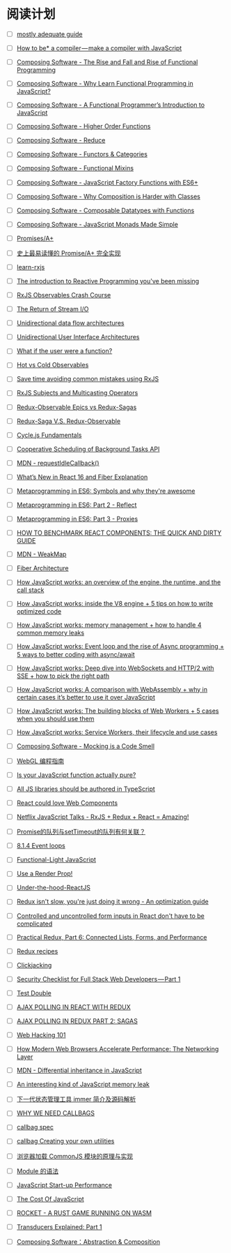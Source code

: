 # 阅读计划

- [ ] [mostly adequate guide](https://www.gitbook.com/book/drboolean/mostly-adequate-guide/details)
- [ ] [How to be* a compiler — make a compiler with JavaScript](https://medium.com/@kosamari/how-to-be-a-compiler-make-a-compiler-with-javascript-4a8a13d473b4)
- [ ] [Composing Software - The Rise and Fall and Rise of Functional Programming](https://medium.com/javascript-scene/the-rise-and-fall-and-rise-of-functional-programming-composable-software-c2d91b424c8c)
- [ ] [Composing Software - Why Learn Functional Programming in JavaScript? ](https://medium.com/javascript-scene/why-learn-functional-programming-in-javascript-composing-software-ea13afc7a257)
- [ ] [Composing Software - A Functional Programmer’s Introduction to JavaScript](https://medium.com/javascript-scene/a-functional-programmers-introduction-to-javascript-composing-software-d670d14ede30)
- [ ] [Composing Software - Higher Order Functions](https://medium.com/javascript-scene/higher-order-functions-composing-software-5365cf2cbe99?source=user_profile---------21----------------)
- [ ] [Composing Software - Reduce](https://medium.com/javascript-scene/reduce-composing-software-fe22f0c39a1d?source=user_profile---------20----------------)
- [ ] [Composing Software - Functors & Categories](https://medium.com/javascript-scene/functors-categories-61e031bac53f)
- [ ] [Composing Software - Functional Mixins](https://medium.com/javascript-scene/functional-mixins-composing-software-ffb66d5e731c?source=user_profile---------12---------------)
- [ ] [Composing Software - JavaScript Factory Functions with ES6+](https://medium.com/javascript-scene/javascript-factory-functions-with-es6-4d224591a8b1?source=user_profile---------10----------------)
- [ ] [Composing Software - Why Composition is Harder with Classes](https://medium.com/javascript-scene/why-composition-is-harder-with-classes-c3e627dcd0aa?source=user_profile---------9----------------)
- [ ] [Composing Software - Composable Datatypes with Functions](https://medium.com/javascript-scene/composable-datatypes-with-functions-aec72db3b093?source=user_profile---------8----------------)
- [ ] [Composing Software - JavaScript Monads Made Simple](https://medium.com/javascript-scene/javascript-monads-made-simple-7856be57bfe8?source=user_profile---------3----------------)
- [ ] [Promises/A+](https://promisesaplus.com/)
- [ ] [史上最易读懂的 Promise/A+ 完全实现](https://zhuanlan.zhihu.com/p/21834559)
- [ ] [learn-rxjs](https://www.learnrxjs.io/)
- [ ] [The introduction to Reactive Programming you've been missing](https://gist.github.com/staltz/868e7e9bc2a7b8c1f754)
- [ ] [RxJS Observables Crash Course](https://www.youtube.com/watch?v=ei7FsoXKPl0&t=2781s)
- [ ] [The Return of Stream I/O](https://www.youtube.com/watch?v=Tkjg179M-Nc)
- [ ] [Unidirectional data flow architectures](https://vimeo.com/168652278)
- [ ] [Unidirectional User Interface Architectures](https://staltz.com/unidirectional-user-interface-architectures.html)
- [ ] [What if the user were a function? ](https://www.youtube.com/watch?v=1zj7M1LnJV4)
- [ ] [Hot vs Cold Observables](https://medium.com/@benlesh/hot-vs-cold-observables-f8094ed53339)
- [ ] [Save time avoiding common mistakes using RxJS](https://egghead.io/courses/save-time-avoiding-common-mistakes-using-rxjs)
- [ ] [RxJS Subjects and Multicasting Operators](https://egghead.io/courses/rxjs-subjects-and-multicasting-operators)
- [ ] [Redux-Observable Epics vs Redux-Sagas](https://shift.infinite.red/redux-observable-epics-vs-redux-sagas-8e53610c0eda)
- [ ] [Redux-Saga V.S. Redux-Observable](https://hackmd.io/s/H1xLHUQ8e)
- [ ] [Cycle.js Fundamentals](https://egghead.io/courses/cycle-js-fundamentals)
- [ ] [Cooperative Scheduling of Background Tasks API](https://developer.mozilla.org/en-US/docs/Web/API/Background_Tasks_API)
- [ ] [MDN - requestIdleCallback()](https://developer.mozilla.org/en-US/docs/Web/API/Window/requestIdleCallback)
- [ ] [What’s New in React 16 and Fiber Explanation](https://edgecoders.com/react-16-features-and-fiber-explanation-e779544bb1b7)
- [ ] [Metaprogramming in ES6: Symbols and why they're awesome](https://www.keithcirkel.co.uk/metaprogramming-in-es6-symbols/)
- [ ] [Metaprogramming in ES6: Part 2 - Reflect](https://www.keithcirkel.co.uk/metaprogramming-in-es6-part-2-reflect/)
- [ ] [Metaprogramming in ES6: Part 3 - Proxies](https://www.keithcirkel.co.uk/metaprogramming-in-es6-part-3-proxies/)
- [ ] [HOW TO BENCHMARK REACT COMPONENTS: THE QUICK AND DIRTY GUIDE](https://www.eranyc.com/2017/01/09/benchmark-react-components-quick-dirty-guide/)
- [ ] [MDN - WeakMap](https://developer.mozilla.org/en-US/docs/Web/JavaScript/Reference/Global_Objects/WeakMap)
- [ ] [Fiber Architecture](https://github.com/acdlite/react-fiber-architecture)
- [ ] [How JavaScript works: an overview of the engine, the runtime, and the call stack](https://blog.sessionstack.com/how-does-javascript-actually-work-part-1-b0bacc073cf)
- [ ] [How JavaScript works: inside the V8 engine + 5 tips on how to write optimized code](https://blog.sessionstack.com/how-javascript-works-inside-the-v8-engine-5-tips-on-how-to-write-optimized-code-ac089e62b12e)
- [ ] [How JavaScript works: memory management + how to handle 4 common memory leaks](https://blog.sessionstack.com/how-javascript-works-memory-management-how-to-handle-4-common-memory-leaks-3f28b94cfbec)
- [ ] [How JavaScript works: Event loop and the rise of Async programming + 5 ways to better coding with async/await](https://blog.sessionstack.com/how-javascript-works-event-loop-and-the-rise-of-async-programming-5-ways-to-better-coding-with-2f077c4438b5)
- [ ] [How JavaScript works: Deep dive into WebSockets and HTTP/2 with SSE + how to pick the right path](https://blog.sessionstack.com/how-javascript-works-deep-dive-into-websockets-and-http-2-with-sse-how-to-pick-the-right-path-584e6b8e3bf7)
- [ ] [How JavaScript works: A comparison with WebAssembly + why in certain cases it’s better to use it over JavaScript](https://blog.sessionstack.com/how-javascript-works-a-comparison-with-webassembly-why-in-certain-cases-its-better-to-use-it-d80945172d79)
- [ ] [How JavaScript works: The building blocks of Web Workers + 5 cases when you should use them](https://blog.sessionstack.com/how-javascript-works-the-building-blocks-of-web-workers-5-cases-when-you-should-use-them-a547c0757f6a)
- [ ] [How JavaScript works: Service Workers, their lifecycle and use cases](https://blog.sessionstack.com/how-javascript-works-service-workers-their-life-cycle-and-use-cases-52b19ad98b58)
- [ ] [Composing Software - Mocking is a Code Smell](https://medium.com/javascript-scene/mocking-is-a-code-smell-944a70c90a6a)
- [ ] [WebGL 编程指南](https://item.jd.com/11482379.html)
- [ ] [Is your JavaScript function actually pure?](https://staltz.com/is-your-javascript-function-actually-pure.html)
- [ ] [All JS libraries should be authored in TypeScript](https://staltz.com/all-js-libraries-should-be-authored-in-typescript.html)
- [ ] [React could love Web Components](https://staltz.com/react-could-love-web-components.html)
- [ ] [Netflix JavaScript Talks - RxJS + Redux + React = Amazing!](https://www.youtube.com/watch?v=AslncyG8whg&t=24s)
- [ ] [Promise的队列与setTimeout的队列有何关联？](https://www.zhihu.com/question/36972010)
- [ ] [8.1.4 Event loops](https://html.spec.whatwg.org/multipage/webappapis.html#event-loop)
- [ ] [Functional-Light JavaScript](https://github.com/getify/Functional-Light-JS)
- [ ] [Use a Render Prop!](https://cdb.reacttraining.com/use-a-render-prop-50de598f11ce)
- [ ] [Under-the-hood-ReactJS](https://bogdan-lyashenko.github.io/Under-the-hood-ReactJS/)
- [ ] [Redux isn't slow, you're just doing it wrong - An optimization guide](http://reactrocket.com/post/react-redux-optimization/)
- [ ] [Controlled and uncontrolled form inputs in React don't have to be complicated](https://goshakkk.name/controlled-vs-uncontrolled-inputs-react/)
- [ ] [Practical Redux, Part 6: Connected Lists, Forms, and Performance](http://blog.isquaredsoftware.com/2017/01/practical-redux-part-6-connected-lists-forms-and-performance/)
- [ ] [Redux recipes](https://redux.js.org/docs/recipes/)
- [ ] [Clickjacking](https://www.wikiwand.com/en/Clickjacking)
- [ ] [Security Checklist for Full Stack Web Developers — Part 1](https://blog.logrocket.com/security-for-fullstack-web-developers-part-1-a56340283f7c)
- [ ] [Test Double](https://www.wikiwand.com/en/Test_double)
- [ ] [AJAX POLLING IN REACT WITH REDUX](http://notjoshmiller.com/ajax-polling-in-react-with-redux/)
- [ ] [AJAX POLLING IN REDUX PART 2: SAGAS](http://notjoshmiller.com/ajax-polling-part-2-sagas/)
- [ ] [Web Hacking 101](https://www.gitbook.com/book/wizardforcel/web-hacking-101/details)
- [ ] [How Modern Web Browsers Accelerate Performance: The Networking Layer](https://blog.sessionstack.com/how-modern-web-browsers-accelerate-performance-the-networking-layer-f6efaf7bfcf4)
- [ ] [MDN - Differential inheritance in JavaScript](https://developer.mozilla.org/en-US/docs/Web/JavaScript/Differential_inheritance_in_JavaScript)
- [ ] [An interesting kind of JavaScript memory leak](https://blog.meteor.com/an-interesting-kind-of-javascript-memory-leak-8b47d2e7f156)
- [ ] [下一代状态管理工具 immer 简介及源码解析](https://zhangzhao.name/2018/02/01/immer%20-%20immutable/)
- [ ] [WHY WE NEED CALLBAGS](https://staltz.com/why-we-need-callbags.html)
- [ ] [callbag spec](https://github.com/callbag/callbag)
- [ ] [callbag Creating your own utilities](https://github.com/callbag/callbag/blob/master/getting-started.md)
- [ ] [浏览器加载 CommonJS 模块的原理与实现](http://www.ruanyifeng.com/blog/2015/05/commonjs-in-browser.html)
- [ ] [Module 的语法](http://es6.ruanyifeng.com/#docs/module)
- [ ] [JavaScript Start-up Performance](https://medium.com/reloading/javascript-start-up-performance-69200f43b201)
- [ ] [The Cost Of JavaScript](https://medium.com/dev-channel/the-cost-of-javascript-84009f51e99e)
- [ ] [ROCKET - A RUST GAME RUNNING ON WASM](https://aochagavia.github.io/blog/rocket---a-rust-game-running-on-wasm/)


- [ ] [Transducers Explained: Part 1](http://simplectic.com/blog/2014/transducers-explained-1/)


- [ ] [Composing Software：Abstraction & Composition](https://medium.com/javascript-scene/abstraction-composition-cb2849d5bdd6)